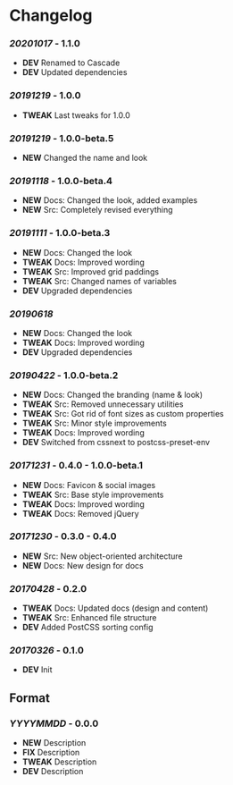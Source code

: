# Changelog

### *20201017* - 1.1.0
* **DEV** Renamed to Cascade
* **DEV** Updated dependencies

### *20191219* - 1.0.0
* **TWEAK** Last tweaks for 1.0.0

### *20191219* - 1.0.0-beta.5
* **NEW** Changed the name and look

### *20191118* - 1.0.0-beta.4
* **NEW** Docs: Changed the look, added examples
* **NEW** Src: Completely revised everything

### *20191111* - 1.0.0-beta.3
* **NEW** Docs: Changed the look
* **TWEAK** Docs: Improved wording
* **TWEAK** Src: Improved grid paddings
* **TWEAK** Src: Changed names of variables
* **DEV** Upgraded dependencies

### *20190618*
* **NEW** Docs: Changed the look
* **TWEAK** Docs: Improved wording
* **DEV** Upgraded dependencies

### *20190422* - 1.0.0-beta.2
* **NEW** Docs: Changed the branding (name & look)
* **TWEAK** Src: Removed unnecessary utilities
* **TWEAK** Src: Got rid of font sizes as custom properties
* **TWEAK** Src: Minor style improvements
* **TWEAK** Docs: Improved wording
* **DEV** Switched from cssnext to postcss-preset-env

### *20171231* - 0.4.0 - 1.0.0-beta.1
* **NEW** Docs: Favicon & social images
* **TWEAK** Src: Base style improvements
* **TWEAK** Docs: Improved wording
* **TWEAK** Docs: Removed jQuery

### *20171230* - 0.3.0 - 0.4.0
* **NEW** Src: New object-oriented architecture
* **NEW** Docs: New design for docs

### *20170428* - 0.2.0
* **TWEAK** Docs: Updated docs (design and content)
* **TWEAK** Src: Enhanced file structure
* **DEV** Added PostCSS sorting config

### *20170326* - 0.1.0
* **DEV** Init

## Format

### *YYYYMMDD* - 0.0.0
* **NEW** Description
* **FIX** Description
* **TWEAK** Description
* **DEV** Description
